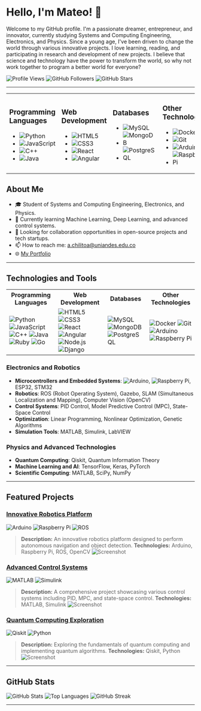 # Hello, I'm Mateo! 👋

Welcome to my GitHub profile. I'm a passionate dreamer, entrepreneur, and innovator, currently studying Systems and Computing Engineering, Electronics, and Physics. Since a young age, I've been driven to change the world through various innovative projects. I love learning, reading, and participating in research and development of new projects. I believe that science and technology have the power to transform the world, so why not work together to program a better world for everyone?

![Profile Views](https://komarev.com/ghpvc/?username=Mateo2141&style=flat-square)
![GitHub Followers](https://img.shields.io/github/followers/Mateo2141?label=Followers&style=social)
![GitHub Stars](https://img.shields.io/github/stars/Mateo2141?label=Stars&style=social)

---

<table>
  <tr>
    <td>

### Programming Languages
- ![Python](https://img.shields.io/badge/-Python-3776AB?logo=python&logoColor=white&style=flat)
- ![JavaScript](https://img.shields.io/badge/-JavaScript-F7DF1E?logo=javascript&logoColor=black&style=flat)
- ![C++](https://img.shields.io/badge/-C++-00599C?logo=c%2B%2B&logoColor=white&style=flat)
- ![Java](https://img.shields.io/badge/-Java-007396?logo=java&logoColor=white&style=flat)

</td>
<td>

### Web Development
- ![HTML5](https://img.shields.io/badge/-HTML5-E34F26?logo=html5&logoColor=white&style=flat)
- ![CSS3](https://img.shields.io/badge/-CSS3-1572B6?logo=css3&logoColor=white&style=flat)
- ![React](https://img.shields.io/badge/-React-61DAFB?logo=react&logoColor=black&style=flat)
- ![Angular](https://img.shields.io/badge/-Angular-DD0031?logo=angular&logoColor=white&style=flat)

</td>
<td>

### Databases
- ![MySQL](https://img.shields.io/badge/-MySQL-4479A1?logo=mysql&logoColor=white&style=flat)
- ![MongoDB](https://img.shields.io/badge/-MongoDB-47A248?logo=mongodb&logoColor=white&style=flat)
- ![PostgreSQL](https://img.shields.io/badge/-PostgreSQL-336791?logo=postgresql&logoColor=white&style=flat)

</td>
<td>

### Other Technologies
- ![Docker](https://img.shields.io/badge/-Docker-2496ED?logo=docker&logoColor=white&style=flat)
- ![Git](https://img.shields.io/badge/-Git-F05032?logo=git&logoColor=white&style=flat)
- ![Arduino](https://img.shields.io/badge/-Arduino-00979D?logo=arduino&logoColor=white&style=flat)
- ![Raspberry Pi](https://img.shields.io/badge/-Raspberry%20Pi-A22846?logo=raspberry-pi&logoColor=white&style=flat)

</td>
</tr>
</table>

## About Me

- 🎓 Student of Systems and Computing Engineering, Electronics, and Physics.
- 🌱 Currently learning Machine Learning, Deep Learning, and advanced control systems.
- 💼 Looking for collaboration opportunities in open-source projects and tech startups.
- 📫 How to reach me: [a.chilitoa@uniandes.edu.co](mailto:a.chilitoa@uniandes.edu.co)
- 🌐 [My Portfolio](https://my-portfolio.com)

---
## Technologies and Tools

<table>
  <tr>
    <th>Programming Languages</th>
    <th>Web Development</th>
    <th>Databases</th>
    <th>Other Technologies</th>
  </tr>
  <tr>
    <td>
      <img src="https://img.shields.io/badge/-Python-3776AB?logo=python&logoColor=white&style=flat" alt="Python"/>
      <img src="https://img.shields.io/badge/-JavaScript-F7DF1E?logo=javascript&logoColor=black&style=flat" alt="JavaScript"/>
      <img src="https://img.shields.io/badge/-C++-00599C?logo=c%2B%2B&logoColor=white&style=flat" alt="C++"/>
      <img src="https://img.shields.io/badge/-Java-007396?logo=java&logoColor=white&style=flat" alt="Java"/>
      <img src="https://img.shields.io/badge/-Ruby-CC342D?logo=ruby&logoColor=white&style=flat" alt="Ruby"/>
      <img src="https://img.shields.io/badge/-Go-00ADD8?logo=go&logoColor=white&style=flat" alt="Go"/>
    </td>
    <td>
      <img src="https://img.shields.io/badge/-HTML5-E34F26?logo=html5&logoColor=white&style=flat" alt="HTML5"/>
      <img src="https://img.shields.io/badge/-CSS3-1572B6?logo=css3&logoColor=white&style=flat" alt="CSS3"/>
      <img src="https://img.shields.io/badge/-React-61DAFB?logo=react&logoColor=black&style=flat" alt="React"/>
      <img src="https://img.shields.io/badge/-Angular-DD0031?logo=angular&logoColor=white&style=flat" alt="Angular"/>
      <img src="https://img.shields.io/badge/-Node.js-339933?logo=node.js&logoColor=white&style=flat" alt="Node.js"/>
      <img src="https://img.shields.io/badge/-Django-092E20?logo=django&logoColor=white&style=flat" alt="Django"/>
    </td>
    <td>
      <img src="https://img.shields.io/badge/-MySQL-4479A1?logo=mysql&logoColor=white&style=flat" alt="MySQL"/>
      <img src="https://img.shields.io/badge/-MongoDB-47A248?logo=mongodb&logoColor=white&style=flat" alt="MongoDB"/>
      <img src="https://img.shields.io/badge/-PostgreSQL-336791?logo=postgresql&logoColor=white&style=flat" alt="PostgreSQL"/>
    </td>
    <td>
      <img src="https://img.shields.io/badge/-Docker-2496ED?logo=docker&logoColor=white&style=flat" alt="Docker"/>
      <img src="https://img.shields.io/badge/-Git-F05032?logo=git&logoColor=white&style=flat" alt="Git"/>
      <img src="https://img.shields.io/badge/-Arduino-00979D?logo=arduino&logoColor=white&style=flat" alt="Arduino"/>
      <img src="https://img.shields.io/badge/-Raspberry%20Pi-A22846?logo=raspberry-pi&logoColor=white&style=flat" alt="Raspberry Pi"/>
    </td>
  </tr>
</table>

### Electronics and Robotics
- **Microcontrollers and Embedded Systems**: ![Arduino](https://img.shields.io/badge/-Arduino-00979D?logo=arduino&logoColor=white&style=flat), ![Raspberry Pi](https://img.shields.io/badge/-Raspberry%20Pi-A22846?logo=raspberry-pi&logoColor=white&style=flat), ESP32, STM32
- **Robotics**: ROS (Robot Operating System), Gazebo, SLAM (Simultaneous Localization and Mapping), Computer Vision (OpenCV)
- **Control Systems**: PID Control, Model Predictive Control (MPC), State-Space Control
- **Optimization**: Linear Programming, Nonlinear Optimization, Genetic Algorithms
- **Simulation Tools**: MATLAB, Simulink, LabVIEW

### Physics and Advanced Technologies
- **Quantum Computing**: Qiskit, Quantum Information Theory
- **Machine Learning and AI**: TensorFlow, Keras, PyTorch
- **Scientific Computing**: MATLAB, SciPy, NumPy

---

## Featured Projects

### [Innovative Robotics Platform](https://github.com/Mateo2141/innovative-robotics-platform)
![Arduino](https://img.shields.io/badge/Arduino-00979D?style=flat&logo=arduino&logoColor=white) ![Raspberry Pi](https://img.shields.io/badge/Raspberry%20Pi-A22846?style=flat&logo=raspberry-pi&logoColor=white) ![ROS](https://img.shields.io/badge/ROS-22314E?style=flat&logo=ros&logoColor=white)
> **Description:** An innovative robotics platform designed to perform autonomous navigation and object detection.
> **Technologies:** Arduino, Raspberry Pi, ROS, OpenCV
> ![Screenshot](path/to/screenshot1.png)

### [Advanced Control Systems](https://github.com/Mateo2141/advanced-control-systems)
![MATLAB](https://img.shields.io/badge/MATLAB-0076A8?style=flat&logo=mathworks&logoColor=white) ![Simulink](https://img.shields.io/badge/Simulink-0076A8?style=flat&logo=mathworks&logoColor=white)
> **Description:** A comprehensive project showcasing various control systems including PID, MPC, and state-space control.
> **Technologies:** MATLAB, Simulink
> ![Screenshot](path/to/screenshot2.png)

### [Quantum Computing Exploration](https://github.com/Mateo2141/quantum-computing-exploration)
![Qiskit](https://img.shields.io/badge/Qiskit-6929C4?style=flat&logo=IBM&logoColor=white) ![Python](https://img.shields.io/badge/Python-3776AB?style=flat&logo=python&logoColor=white)
> **Description:** Exploring the fundamentals of quantum computing and implementing quantum algorithms.
> **Technologies:** Qiskit, Python
> ![Screenshot](path/to/screenshot3.png)

---

## GitHub Stats

![GitHub Stats](https://github-readme-stats.vercel.app/api?username=Mateo2141&show_icons=true&theme=radical)
![Top Languages](https://github-readme-stats.vercel.app/api/top-langs/?username=Mateo2141&layout=compact&theme=radical)
![GitHub Streak](https://github-readme-streak-stats.herokuapp.com/?user=Mateo2141&theme=radical)

---
